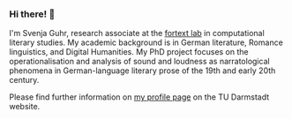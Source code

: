 ### Hi there! 👋

I'm Svenja Guhr, research associate at the [fortext lab](https://fortext.org/en/) in computational literary studies. My academic background is in German literature, Romance linguistics, and Digital Humanities. My PhD project focuses on the operationalisation and analysis of sound and loudness as narratological phenomena in German-language literary prose of the 19th and early 20th century.

Please find further information on [my profile page](https://www.linglit.tu-darmstadt.de/institutlinglit/mitarbeitende/guhr/index.en.jsp) on the TU Darmstadt website.

<!--
**SvenjaGuhr/SvenjaGuhr** is a ✨ _special_ ✨ repository because its `README.md` (this file) appears on your GitHub profile.

Here are some ideas to get you started:

- 🔭 I’m currently working on ...
- 🌱 I’m currently learning ...
- 👯 I’m looking to collaborate on ...
- 🤔 I’m looking for help with ...
- 💬 Ask me about ...
- 📫 How to reach me: ...
- 😄 Pronouns: ...
- ⚡ Fun fact: ...
-->
